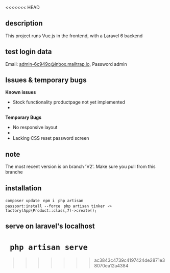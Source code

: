 <<<<<<< HEAD
## description
<p> This project runs Vue.js in the frontend, with a Laravel 6 backend</p>

## test login data
Email: admin-6c949c@inbox.mailtrap.io, 
Password admin

## Issues & temporary bugs
<p><strong>Known issues</strong><p>
<ul>
    <li>Stock functionality productpage not yet implemented<li>
</ul>

<p><strong>Temporary Bugs</strong></p>
<ul>
    <li>No responsive layout<li>
    <li>Lacking CSS reset password screen</li>
</ul>

## note
<p>The most recent version is on branch 'V2'. Make sure you pull from this branche</p>

## installation
<code>composer update</code>
<code> npm i </code>
<code>php artisan passport:install --force</code>
<code> php artisan tinker -> factory(App\Product::class,7)->create();</code>

## serve on laravel's localhost
<code> php artisan serve</code>
=======





>>>>>>> ac3843c4739c4197424de2871e38070ea12a4384
